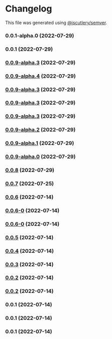 # Changelog

This file was generated using [@jscutlery/semver](https://github.com/jscutlery/semver).

### 0.0.1-alpha.0 (2022-07-29)

### 0.0.1 (2022-07-29)

### [0.0.9-alpha.3](https://github.com/yurikrupnik/nx-go-playground/compare/users-users-client-e2e-0.0.9-alpha.2...users-users-client-e2e-0.0.9-alpha.3) (2022-07-29)

### [0.0.9-alpha.4](https://github.com/yurikrupnik/nx-go-playground/compare/users-users-client-e2e-0.0.9-alpha.3...users-users-client-e2e-0.0.9-alpha.4) (2022-07-29)

### [0.0.9-alpha.3](https://github.com/yurikrupnik/nx-go-playground/compare/users-users-client-e2e-0.0.9-alpha.2...users-users-client-e2e-0.0.9-alpha.3) (2022-07-29)

### [0.0.9-alpha.3](https://github.com/yurikrupnik/nx-go-playground/compare/users-users-client-e2e-0.0.9-alpha.2...users-users-client-e2e-0.0.9-alpha.3) (2022-07-29)

### [0.0.9-alpha.3](https://github.com/yurikrupnik/nx-go-playground/compare/users-users-client-e2e-0.0.9-alpha.2...users-users-client-e2e-0.0.9-alpha.3) (2022-07-29)

### [0.0.9-alpha.2](https://github.com/yurikrupnik/nx-go-playground/compare/users-users-client-e2e-0.0.9-alpha.1...users-users-client-e2e-0.0.9-alpha.2) (2022-07-29)

### [0.0.9-alpha.1](https://github.com/yurikrupnik/nx-go-playground/compare/users-users-client-e2e-0.0.9-alpha.0...users-users-client-e2e-0.0.9-alpha.1) (2022-07-29)

### [0.0.9-alpha.0](https://github.com/yurikrupnik/nx-go-playground/compare/users-users-client-e2e-0.0.8...users-users-client-e2e-0.0.9-alpha.0) (2022-07-29)

### [0.0.8](https://github.com/yurikrupnik/nx-go-playground/compare/users-users-client-e2e-0.0.7...users-users-client-e2e-0.0.8) (2022-07-29)

### [0.0.7](https://github.com/yurikrupnik/nx-go-playground/compare/users-users-client-e2e-0.0.6...users-users-client-e2e-0.0.7) (2022-07-25)

### [0.0.6](https://github.com/yurikrupnik/nx-go-playground/compare/users-users-client-e2e-0.0.6-0...users-users-client-e2e-0.0.6) (2022-07-14)

### [0.0.6-0](https://github.com/yurikrupnik/nx-go-playground/compare/users-users-client-e2e-0.0.6-0...users-users-client-e2e-0.0.6-0) (2022-07-14)

### [0.0.6-0](https://github.com/yurikrupnik/nx-go-playground/compare/users-users-client-e2e-0.0.5...users-users-client-e2e-0.0.6-0) (2022-07-14)

### [0.0.5](https://github.com/yurikrupnik/nx-go-playground/compare/users-users-client-e2e-0.0.4...users-users-client-e2e-0.0.5) (2022-07-14)

### [0.0.4](https://github.com/yurikrupnik/nx-go-playground/compare/users-users-client-e2e-0.0.3...users-users-client-e2e-0.0.4) (2022-07-14)

### [0.0.3](https://github.com/yurikrupnik/nx-go-playground/compare/users-users-client-e2e-0.0.2...users-users-client-e2e-0.0.3) (2022-07-14)

### [0.0.2](https://github.com/yurikrupnik/nx-go-playground/compare/users-users-client-e2e-0.0.1...users-users-client-e2e-0.0.2) (2022-07-14)

### [0.0.2](https://github.com/yurikrupnik/nx-go-playground/compare/users-users-client-e2e-0.0.1...users-users-client-e2e-0.0.2) (2022-07-14)

### 0.0.1 (2022-07-14)

### 0.0.1 (2022-07-14)

### 0.0.1 (2022-07-14)
